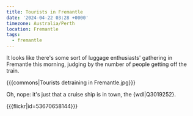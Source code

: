 ```yaml
---
title: Tourists in Fremantle
date: '2024-04-22 03:28 +0000'
timezone: Australia/Perth
location: Fremantle
tags:
  - fremantle
---
```


It looks like there's some sort of luggage enthusiasts' gathering in Fremantle this morning,
judging by the number of people getting off the train.

{{{commons|Tourists detraining in Fremantle.jpg}}}

Oh, nope: it's just that a cruise ship is in town, the {wdl|Q3019252}.

{{{flickr|id=53670658144}}}
